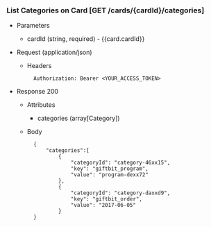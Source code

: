 ### List Categories on Card [GET /cards/{cardId}/categories]
+ Parameters
    + cardId (string, required) - {{card.cardId}}
    
+ Request (application/json)
    + Headers
    
            Authorization: Bearer <YOUR_ACCESS_TOKEN>
    
+ Response 200
    + Attributes
        + categories (array[Category])

    + Body

            {
                "categories":[
                    {
                        "categoryId": "category-46xx15",
                        "key": "giftbit_program",
                        "value": "program-dexx72"
                    },
                    {
                        "categoryId": "category-daxxd9",
                        "key": "giftbit_order",
                        "value": "2017-06-05"
                    }
            }
